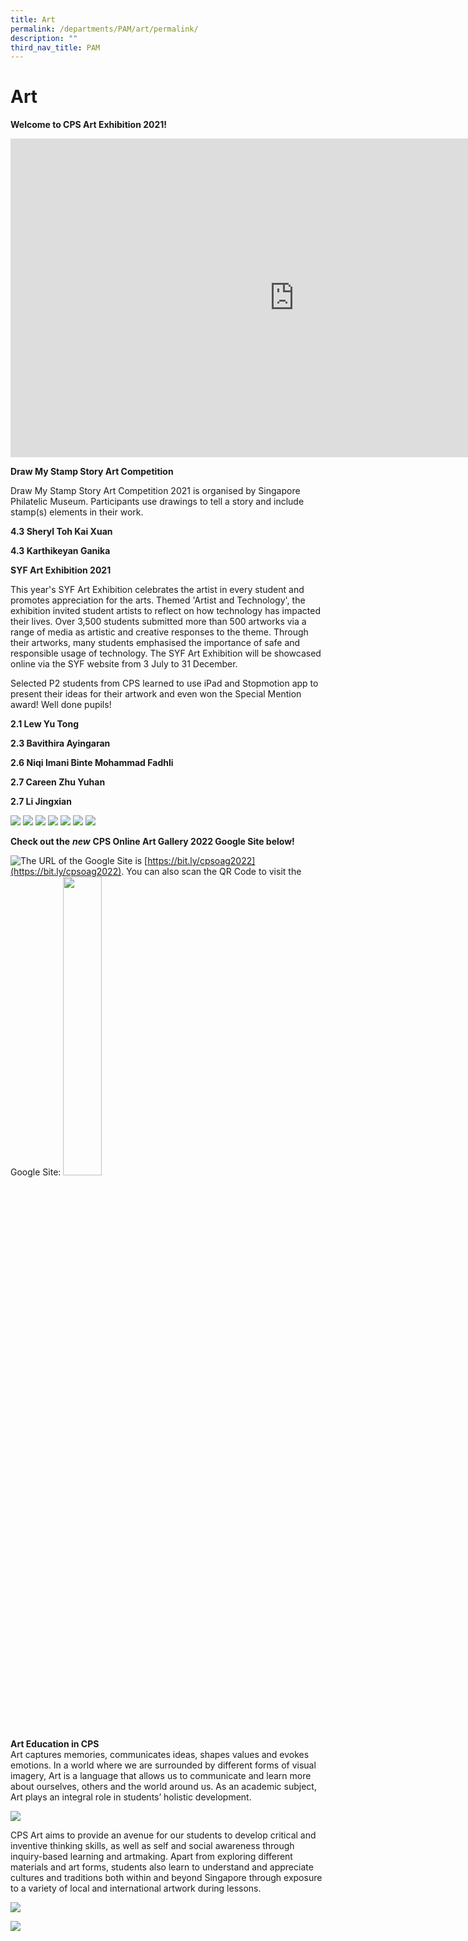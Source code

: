 ```yaml
---
title: Art
permalink: /departments/PAM/art/permalink/
description: ""
third_nav_title: PAM
---
```

Art
===

**Welcome to CPS Art Exhibition 2021!**

<iframe width="908" height="510" src="https://www.youtube.com/embed/vWJMWdHIuf8" title="CPS Art Exhibition 2021" frameborder="0" allow="accelerometer; autoplay; clipboard-write; encrypted-media; gyroscope; picture-in-picture" allowfullscreen></iframe>

**Draw My Stamp Story Art Competition**  

Draw My Stamp Story Art Competition 2021 is organised by Singapore Philatelic Museum. Participants use drawings to tell a story and include stamp(s) elements in their work.

**4.3 Sheryl Toh Kai Xuan**

**4.3 Karthikeyan Ganika**


**SYF Art Exhibition 2021**

This year's SYF Art Exhibition celebrates the artist in every student and promotes appreciation for the arts. Themed 'Artist and Technology', the exhibition invited student artists to reflect on how technology has impacted their lives. Over 3,500 students submitted more than 500 artworks via a range of media as artistic and creative responses to the theme. Through their artworks, many students emphasised the importance of safe and responsible usage of technology. The SYF Art Exhibition will be showcased online via the SYF website from 3 July to 31 December.

  

Selected P2 students from CPS learned to use iPad and Stopmotion app to present their ideas for their artwork and even won the Special Mention award! Well done pupils!

  

**2.1 Lew Yu Tong**

**2.3 Bavithira Ayingaran**

**2.6 Niqi Imani Binte Mohammad Fadhli**

**2.7 Careen Zhu Yuhan**

**2.7 Li Jingxian**

![](/images/Tong.jpg)
![](/images/Bav.jpg)
![](/images/Niqi.jpg)
![](/images/Careen.jpg)
![](/images/Jingxian.jpg)
![](/images/Stamp.jpg)
![](/images/SYF.jpg)

**Check out the** _**new**_ **CPS Online Art Gallery 2022 Google Site below!**

<div>
<div style="float: left">
<a href="https://sites.google.com/moe.edu.sg/cpsonlineartgallery2022/home">
<img src="/images/2022 Online Art Gallery.jpg">
</a>
</div>
<div>
</div>
</div>

The URL of the Google Site is [https://bit.ly/cpsoag2022](https://bit.ly/cpsoag2022). You can also scan the QR Code to visit the Google Site:
<img src="/images/Code.png" 
    style="width:35%">
	
**Art Education in CPS**    
Art captures memories, communicates ideas, shapes values and evokes emotions. In a world where we are surrounded by different forms of visual imagery, Art is a language that allows us to communicate and learn more about ourselves, others and the world around us. As an academic subject, Art plays an integral role in students’ holistic development.      

![](/images/A3.jpg)

CPS Art aims to provide an avenue for our students to develop critical and inventive thinking skills, as well as self and social awareness through inquiry-based learning and artmaking. Apart from exploring different materials and art forms, students also learn to understand and appreciate cultures and traditions both within and beyond Singapore through exposure to a variety of local and international artwork during lessons.

![](/images/a1.png)

![](/images/a2.png)